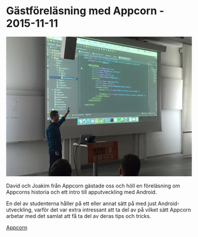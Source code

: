# Gästföreläsning med Appcorn - 2015-11-11


<img src="https://raw.githubusercontent.com/dite-bth/guest-lectures/master/appcorn-151111/joakim.jpg" />


David och Joakim från Appcorn gästade oss och höll en föreläsning om Appcorns historia och ett intro till apputveckling med Android.

En del av studenterna håller på ett eller annat sätt på med just Android-utveckling, varför
det var extra intressant att ta del av på vilket sätt Appcorn arbetar med det samlat
att få ta del av deras tips och tricks.


<a href="https://www.appcorn.se/" target="_blank">Appcorn</a>
